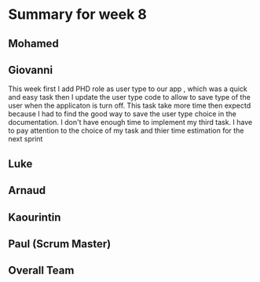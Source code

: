 # Summary for week 8

## Mohamed

## Giovanni
This week first I add PHD role as user type to our app , which was a quick and easy task then I update the user type code to allow to save type of the user when the applicaton is turn off. This task take more time then expectd because I had to find the good way to save the user type choice in the documentation.  I don't have enough time to implement my third task. I have to pay attention to the choice of my task and thier time estimation for the next sprint  
## Luke

## Arnaud 

## Kaourintin 

## Paul (Scrum Master)

## Overall Team
